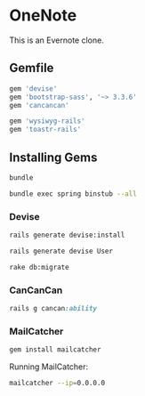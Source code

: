 # OneNote

This is an Evernote clone.

## Gemfile

```ruby
gem 'devise'
gem 'bootstrap-sass', '~> 3.3.6'
gem 'cancancan'

gem 'wysiwyg-rails'
gem 'toastr-rails'
```

## Installing Gems

```sh
bundle

bundle exec spring binstub --all
````

### Devise

```sh
rails generate devise:install

rails generate devise User

rake db:migrate
```

### CanCanCan

```ruby
rails g cancan:ability
```

### MailCatcher

```ruby
gem install mailcatcher
```

Running MailCatcher:
```sh
mailcatcher --ip=0.0.0.0
```